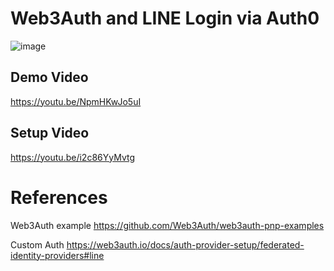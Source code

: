 
# Web3Auth and LINE Login via Auth0 

![image](https://user-images.githubusercontent.com/59524938/236607455-ea73f6ec-bbcf-4b40-9ace-3e160a7695c6.png)


## Demo Video
https://youtu.be/NpmHKwJo5uI

## Setup Video

https://youtu.be/i2c86YyMvtg

# References

Web3Auth example
https://github.com/Web3Auth/web3auth-pnp-examples

Custom Auth
https://web3auth.io/docs/auth-provider-setup/federated-identity-providers#line

